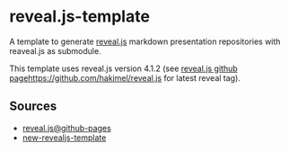 # reveal.js-template

A template to generate [reveal.js](https://revealjs.com/) markdown presentation repositories with reaveal.js as submodule. 

This template uses reveal.js version 4.1.2 (see [reveal.js github page]()https://github.com/hakimel/reveal.js for latest reveal tag).

## Sources

- [reveal.js@github-pages](https://martinomensio.medium.com/how-to-host-reveal-js-slides-on-github-pages-and-have-a-tidy-repository-1a363944c38d)
- [new-revealjs-template](https://github.com/pacharanero/create-new-revealjs-template)
